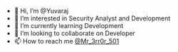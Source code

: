 - 👋 Hi, I’m @Yuvaraj
- 👀 I’m interested in Security Analyst and Development
- 🌱 I’m currently learning Development
- 💞️ I’m looking to collaborate on Developer
- 📫 How to reach me <a href="https://www.instagram.com/mr_3rr0r_501/">@Mr_3rr0r_501</a>

<!---
Yuvarajsync/Yuvarajsync is a ✨ special ✨ repository because its `README.md` (this file) appears on your GitHub profile.
You can click the Preview link to take a look at your changes.
--->

